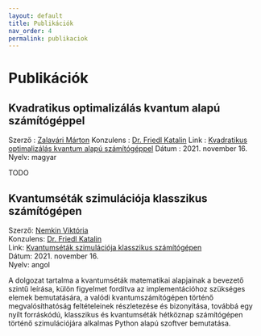 ```yaml
---
layout: default
title: Publikációk
nav_order: 4
permalink: publikaciok
---
```


# Publikációk

## Kvadratikus optimalizálás kvantum alapú számítógéppel

Szerző : [Zalavári Márton](./kapcsolat#zalavári-márton)
Konzulens : [Dr. Friedl Katalin](./kapcsolat#dr-friedl-katalin)
Link : [Kvadratikus optimalizálás kvantum alapú számítógéppel](https://tdk.bme.hu/VIK/modell1/Kvadratikus-optimalizalas-kvantum-alapu)
Dátum : 2021. november 16.\
Nyelv: magyar

TODO

## Kvantumséták szimulációja klasszikus számítógépen

Szerző: [Nemkin Viktória](./kapcsolat#nemkin-viktoria)\
Konzulens: [Dr. Friedl Katalin](./kapcsolat#dr-friedl-katalin)\
Link: [Kvantumséták szimulációja klasszikus számítógépen](https://tdk.bme.hu/VIK/modell1/Kvantumsetak-szimulacioja-klasszikus)\
Dátum: 2021. november 16.\
Nyelv: angol

A dolgozat tartalma a kvantumséták matematikai alapjainak a bevezető szintű leírása, külön figyelmet fordítva az implementációhoz szükséges elemek bemutatására, a valódi kvantumszámítógépen történő megvalósíthatóság feltételeinek részletezése és bizonyítása, továbbá egy nyílt forráskódú, klasszikus és kvantumséták hétköznap számítógépen történő szimulációjára alkalmas Python alapú szoftver bemutatása.

